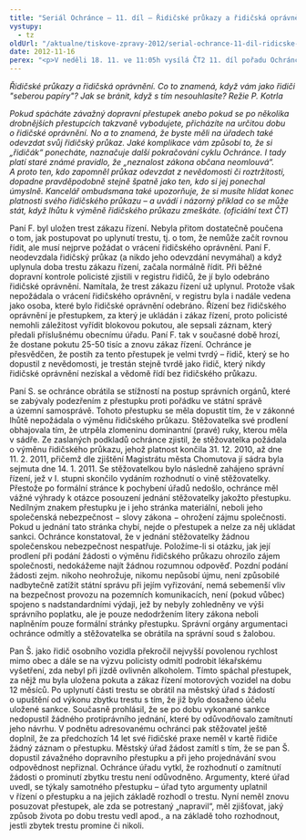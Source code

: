 ```yaml
---
title: "Seriál Ochránce – 11. díl – Řidičské průkazy a řidičská oprávnění"
vystupy:
  - tz
oldUrl: "/aktualne/tiskove-zpravy-2012/serial-ochrance-11-dil-ridicske-prukazy-a-ridicska-opravneni"
date: 2012-11-16
perex: "<p>V neděli 18. 11. ve 11:05h vysílá ČT2 11. díl pořadu Ochránce, tentokrát o problémech souvisejících s řidičskými průkazy a řidičským oprávněním. Reprízu dílu uvidíte na ČT2 v úterý 20. 11. v 9:00h.</p>"
---
```


<!-- imported from the old website -->

<p><em>Řidičské průkazy a řidičská oprávnění. Co to znamená, když vám jako řidiči &quot;seberou papíry&quot;? Jak se bránit, když s tím nesouhlasíte? Režie P. Kotrla</em></p><p><em>Pokud spácháte závažný dopravní přestupek anebo pokud se po několika drobnějších přestupcích takzvaně vybodujete, přicházíte na určitou dobu o řidičské oprávnění. No a to znamená, že byste měli na úřadech také odevzdat svůj řidičský průkaz. Jaké komplikace vám způsobí to, že si „řidičák“ ponecháte, naznačuje další pokračování cyklu Ochránce. I tady platí staré známé pravidlo, že „neznalost zákona občana neomlouvá“. A proto ten, kdo zapomněl průkaz odevzdat z nevědomosti či roztržitosti, dopadne pravděpodobně stejně špatně jako ten, kdo si jej ponechal úmyslně. Kancelář ombudsmana také upozorňuje, že si musíte hlídat konec platnosti svého řidičského průkazu – a uvádí i názorný příklad co se může stát, když lhůtu k výměně řidičského průkazu zmeškáte. (oficiální text ČT)</em></p><p>Paní F. byl uložen trest zákazu řízení. Nebyla přitom dostatečně poučena o tom, jak postupovat po uplynutí trestu, tj. o tom, že nemůže začít rovnou řídit, ale musí nejprve požádat o vrácení řidičského oprávnění. Paní F. neodevzdala řidičský průkaz (a nikdo jeho odevzdání nevymáhal) a když uplynula doba trestu zákazu řízení, začala normálně řídit. Při běžné dopravní kontrole policisté zjistili v registru řidičů, že jí bylo odebráno řidičské oprávnění. Namítala, že trest zákazu řízení už uplynul. Protože však nepožádala o vrácení řidičského oprávnění, v registru byla i nadále vedena jako osoba, které bylo řidičské oprávnění odebráno. Řízení bez řidičského oprávnění je přestupkem, za který je ukládán i zákaz řízení, proto policisté nemohli záležitost vyřídit blokovou pokutou, ale sepsali záznam, který předali příslušnému obecnímu úřadu. Paní F. tak v současné době hrozí, že dostane pokutu 25-50 tisíc a znovu zákaz řízení. Ochránce je přesvědčen, že postih za tento přestupek je velmi tvrdý – řidič, který se ho dopustil z nevědomosti, je trestán stejně tvrdě jako řidič, který nikdy řidičské oprávnění nezískal a vědomě řídí bez řidičského průkazu.</p><p>Paní S. se ochránce obrátila se stížností na postup správních orgánů, které se zabývaly podezřením z přestupku proti pořádku ve státní správě a územní samosprávě. Tohoto přestupku se měla dopustit tím, že v zákonné lhůtě nepožádala o výměnu řidičského průkazu. Stěžovatelka své prodlení obhajovala tím, že utrpěla zlomeninu dominantní (pravé) ruky, kterou měla v sádře. Ze zaslaných podkladů ochránce zjistil, že stěžovatelka požádala o výměnu řidičského průkazu, jehož platnost končila 31. 12. 2010, až dne 11. 2. 2011, přičemž dle zjištění Magistrátu města Chomutova jí sádra byla sejmuta dne 14. 1. 2011. Se stěžovatelkou bylo následně zahájeno správní řízení, jež v I. stupni skončilo vydáním rozhodnutí o vině stěžovatelky. Přestože po formální stránce k pochybení úřadů nedošlo, ochránce měl vážné výhrady k otázce posouzení jednání stěžovatelky jakožto přestupku. Nedílným znakem přestupku je i jeho stránka materiální, neboli jeho společenská nebezpečnost − slovy zákona − ohrožení zájmu společnosti. Pokud u jednání tato stránka chybí, nejde o přestupek a nelze za něj ukládat sankci. Ochránce konstatoval, že v jednání stěžovatelky žádnou společenskou nebezpečnost nespatřuje. Položíme-li si otázku, jak její prodlení při podání žádosti o výměnu řidičského průkazu ohrozilo zájem společnosti, nedokážeme najít žádnou rozumnou odpověď. Pozdní podání žádosti zejm. nikoho neohrožuje, nikomu nepůsobí újmu, není způsobilé nadbytečně zatížit státní správu při jejím vyřizování, nemá sebemenší vliv na bezpečnost provozu na pozemních komunikacích, není (pokud vůbec) spojeno s nadstandardními výdaji, jež by nebyly zohledněny ve výši správního poplatku, ale je pouze nedodržením litery zákona neboli naplněním pouze formální stránky přestupku. Správní orgány argumentaci ochránce odmítly a stěžovatelka se obrátila na správní soud s žalobou.</p><p>Pan Š. jako řidič osobního vozidla překročil nejvyšší povolenou rychlost mimo obec a dále se na výzvu policisty odmítl podrobit lékařskému vyšetření, zda nebyl při jízdě ovlivněn alkoholem. Tímto spáchal přestupek, za nějž mu byla uložena pokuta a zákaz řízení motorových vozidel na dobu 12 měsíců. Po uplynutí části trestu se obrátil na městský úřad s žádostí o upuštění od výkonu zbytku trestu s tím, že již bylo dosaženo účelu uložené sankce. Současně prohlásil, že se po dobu vykonané sankce nedopustil žádného protiprávního jednání, které by odůvodňovalo zamítnutí jeho návrhu. V podnětu adresovanému ochránci pak stěžovatel ještě doplnil, že za předchozích 14 let své řidičské praxe neměl v kartě řidiče žádný záznam o přestupku. Městský úřad žádost zamítl s tím, že se pan Š. dopustil závažného dopravního přestupku a při jeho projednávání svou odpovědnost nepřiznal. Ochránce úřadu vytkl, že rozhodnutí o zamítnutí žádosti o prominutí zbytku trestu není odůvodněno. Argumenty, které úřad uvedl, se týkaly samotného přestupku – úřad tyto argumenty uplatnil v řízení o přestupku a na jejich základě rozhodl o trestu. Nyní neměl znovu posuzovat přestupek, ale zda se potrestaný „napravil“, měl zjišťovat, jaký způsob života po dobu trestu vedl apod., a na základě toho rozhodnout, jestli zbytek trestu promine či nikoli.</p>
